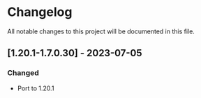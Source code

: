 # Changelog
All notable changes to this project will be documented in this file.

## [1.20.1-1.7.0.30] - 2023-07-05
### Changed
 - Port to 1.20.1